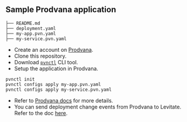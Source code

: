 ## Sample Prodvana application

``` shell
├── README.md
├── deployment.yaml
├── my-app.pvn.yaml
├── my-service.pvn.yaml
```

- Create an account on [Prodvana](https://prodvana.io).
- Clone this repository.
- Download [`pvnctl`](https://docs.prodvana.io/docs/pvnctl) CLI tool.
- Setup the application in Prodvana.

``` shell
pvnctl init
pvnctl configs apply my-app.pvn.yaml
pvnctl configs apply my-service.pvn.yaml
```

- Refer to [Prodvana docs](https://docs.prodvana.io/docs/) for more details.
- You can send deployment change events from Prodvana to Levitate. Refer to the doc [here](https://docs.prodvana.io/docs/last9).

